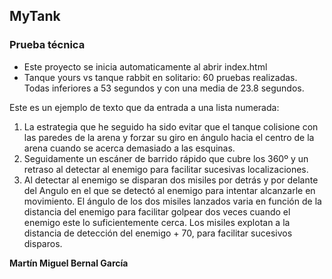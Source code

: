 ## MyTank
### Prueba técnica

- Este proyecto se inicia automaticamente al abrir index.html
- Tanque yours vs tanque rabbit en solitario: 60 pruebas realizadas. Todas inferiores a 53 segundos y con una media de 23.8 segundos.

Este es un ejemplo de texto que da entrada a una lista numerada:

1. La estrategia que he seguido ha sido evitar que el tanque colisione con las paredes de la arena y forzar su giro en ángulo hacia el centro de la arena cuando se acerca demasiado a las esquinas.
2. Seguidamente un escáner de barrido rápido que cubre los 360º y un retraso al detectar al enemigo para facilitar sucesivas localizaciones.
3. Al detectar al enemigo se disparan dos misiles por detrás y por delante del Angulo en el que se detectó al enemigo para intentar alcanzarle en movimiento. El ángulo de los dos misiles lanzados varia en función de la distancia del enemigo para facilitar golpear dos veces cuando el enemigo este lo suficientemente cerca. Los misiles explotan a la distancia de detección del enemigo + 70, para facilitar sucesivos disparos.

**Martín Miguel Bernal García**
